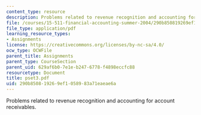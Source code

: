 ```yaml
---
content_type: resource
description: Problems related to revenue recognition and accounting for account receivables.
file: /courses/15-511-financial-accounting-summer-2004/290b850819269ef1058983a71eaeae6a_pset3.pdf
file_type: application/pdf
learning_resource_types:
- Assignments
license: https://creativecommons.org/licenses/by-nc-sa/4.0/
ocw_type: OCWFile
parent_title: Assignments
parent_type: CourseSection
parent_uid: 629af6b0-7e1e-b247-6778-f4898eccfc88
resourcetype: Document
title: pset3.pdf
uid: 290b8508-1926-9ef1-0589-83a71eaeae6a
---
```

Problems related to revenue recognition and accounting for account receivables.